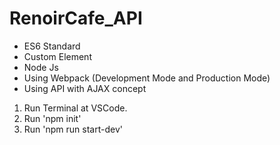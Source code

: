 # RenoirCafe_API
- ES6 Standard
- Custom Element
- Node Js
- Using Webpack (Development Mode and Production Mode)
- Using API with AJAX concept

1. Run Terminal at VSCode.
2. Run 'npm init'
3. Run 'npm run start-dev'
